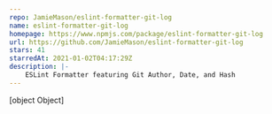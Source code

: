 ```yaml
---
repo: JamieMason/eslint-formatter-git-log
name: eslint-formatter-git-log
homepage: https://www.npmjs.com/package/eslint-formatter-git-log
url: https://github.com/JamieMason/eslint-formatter-git-log
stars: 41
starredAt: 2021-01-02T04:17:29Z
description: |-
    ESLint Formatter featuring Git Author, Date, and Hash
---
```


[object Object]
